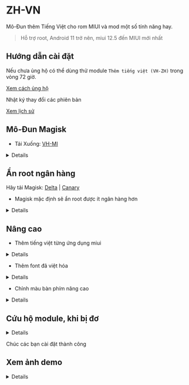 # ZH-VN

Mô-Đun thêm Tiếng Việt cho rom MIUI và mod một số tính năng hay.

> Hỗ trợ root, Android 11 trở nên, miui 12.5 đến MIUI mới nhất

## Hướng dẫn cài đặt

Nếu chưa ủng hộ có thể dùng thử module `Thêm tiếng việt (VH-ZH)` trong vòng 72 giờ.

[Xem cách ủng hộ](/Support.md)

Nhật ký thay đổi các phiên bản

[Xem lịch sử](/Version.md)

## Mô-Đun Magisk

+ Tải Xuống: [VH-MI](https://github.com/kakathic/ZH-VN/releases/tag/MS-1.6)

<details>
<br/>

> **VH-GA**: Thêm bổ sung dịch vụ Google, cửa hàng play, bàn phím, v.v<br/>

> **VH-PT**: Crack Miui, hack theme, thời tiết bản global <br/>

> **VH-KE**: Cho phép gỡ cài đặt getapps, bật bàn phím, mod miui con lai giữa nền global và china vô số tiện ích hay, fix thông báo, mod tính năng Google photo không giới hạn sau lưu ảnh, 1 số game hỗ trợ fps max 90 120 v.v pupg, tốc chiến v.v<br/>

> **VH-ZH**: Thêm lịch âm , Thêm tiếng Việt, Xoá app china không dùng được ở Việt Nam, có thể fix thông báo cho android 13 <br/>

</details>

**Ẩn root ngân hàng**
---

Hãy tải Magisk: [Delta](https://github.com/HuskyDG/magisk-files) | [Canary](https://github.com/topjohnwu/Magisk)

+ Magisk mặc định sẽ ẩn root được ít ngân hàng hơn 

<details>
<br/>

+ Hãy cài đặt như ảnh và vào phần Denylist ( cấu hình magisk hide )

+ Và chọn app muốn ẩn root.

+ Sau khi ẩn xong hãy vào ứng dụng ngân hàng và sử dụng thôi. Nếu vẫn hiện root xoá ứng dụng đa nhiệm và mở lại ứng dụng đó hoặc khởi động lại máy.

<img src="https://github.com/kakathic/ZH-VN/releases/download/Test-Vip/magisk.jpg" height="auto" width="49%" /> <img src="https://github.com/kakathic/ZH-VN/releases/download/Test-Vip/magisk2.jpg" height="auto" width="49%" />

<img src="https://github.com/kakathic/ZH-VN/releases/download/Test-Vip/magisk3.jpg" height="auto" width="49%" /> <img src="https://github.com/kakathic/ZH-VN/releases/download/Test-Vip/magisk4.jpg" height="auto" width="49%" />

</details>

**Nâng cao**
---

+ Thêm tiếng việt từng ứng dụng miui

<details>
<br/>

   + Để thêm tiếng việt từng ứng dụng hãy làm theo bước sau
   + Lưu ý: Chỉ VH ứng dụng của miui
   + Tạo 1 file ở trong thư mục `/sdcard/VH-MI`
   + Tên là `XList.md`
   + Rồi thêm ứng dụng muốn việt hóa vào đó
   + Ví dụ: `com.android.systemui` nó sẽ việt hóa ứng dụng Giao diện hệ thống
   + `com.android.systemui` là tên gói của ứng dụng đó

</details>

+ Thêm font đã việt hóa

<details>
<br/>

   + Bạn cũng có thể tự thêm font của mình bằng cách vào thư mục sau
   + `/storage/emulated/0/VH-MI/fonts` hoặc `/sdcard/VH-MI/fonts`
   + Hãy đổi tên file font của bạn thành `MiLanProVF.ttf`
   + Module nó sẽ tự nhận diện font
   + Bạn cũng có thể để những file font khác vào thư mục đó.

</details>

+ Chỉnh màu bàn phím nâng cao

<details>
<br/>

   + Vào thư mục sau
   + `/storage/emulated/0/VH-MI/color` hoặc `/sdcard/VH-MI/color`
   + Hãy sửa lại mã màu sáng và tối cho cùng màu với bàn phím 

</details>

**Cứu hộ module, khi bị đơ**
---

<details>
<br/>

   + Sau khi khởi động lại nếu nó bị đơ
   + Hẫy ấn 3 lần hoặc nhiều hơn cho đến khi hành động được thực hiện
   + Tăng âm lượng +3 mở ứng dụng magisk
   + Giảm âm lượng +3 Tắt toàn bộ module và sau đó bạn nên reboot lại máy, dí phím nguồn 1 lúc là reboot.
   + Tính năng này sẽ tự hủy nếu bạn vuốt vào màn hình 4 5 lần tùy ý nó sẽ tự tắt 
   + Lưu ý: Nếu bị đơ ít nên chạm vào màn hình mà hãy thực hiện hành động ấn âm lượng như trên để tính năng không bị tắt
   + Nếu bị tắt bạn có thể khởi động lại máy = cách dí phím nguồn và thực hiện lại các hành động bên trên

</details>

Chúc các bạn cài đặt thành công

**Xem ảnh demo**
---

<details>
<br/>

<img src="https://github.com/kakathic/ZH-VN/releases/download/Test-Vip/Demo0.jpg" height="auto" width="49%" /> <img src="https://github.com/kakathic/ZH-VN/releases/download/Test-Vip/Demo1.jpg" height="auto" width="49%" />
<img src="https://github.com/kakathic/ZH-VN/releases/download/Test-Vip/Demo2.jpg" height="auto" width="49%" /> <img src="https://github.com/kakathic/ZH-VN/releases/download/Test-Vip/Demo3.jpg" height="auto" width="49%" />
<img src="https://github.com/kakathic/ZH-VN/releases/download/Test-Vip/Demo4.jpg" height="auto" width="49%" /> <img src="https://github.com/kakathic/ZH-VN/releases/download/Test-Vip/Demo5.jpg" height="auto" width="49%" />

</details>
